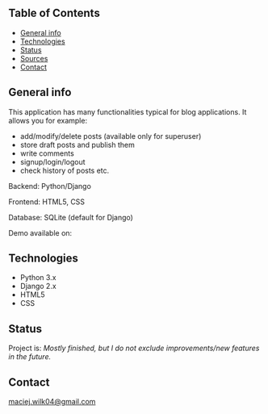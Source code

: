 ## Table of Contents
* [General info](#general-info)
* [Technologies](#technologies)
* [Status](#status)
* [Sources](#sources)
* [Contact](#contact)

## General info
This application has many functionalities typical for blog applications. It allows you for example:
- add/modify/delete posts (available only for superuser)
- store draft posts and publish them
- write comments
- signup/login/logout
- check history of posts etc.

Backend: Python/Django 

Frontend: HTML5, CSS

Database: SQLite (default for Django)

Demo available on: 

## Technologies
* Python 3.x
* Django 2.x
* HTML5
* CSS

## Status
Project is: _Mostly finished, but I do not exclude improvements/new features in the future._

## Contact
maciej.wilk04@gmail.com
